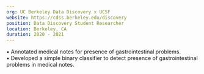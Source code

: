 ```yaml
---
org: UC Berkeley Data Discovery x UCSF
website: https://cdss.berkeley.edu/discovery
position: Data Discovery Student Researcher
location: Berkeley, CA
duration: 2020 - 2021
---
```

  &bull; Annotated medical notes for presence of gastrointestinal problems.  
  &bull; Developed a simple binary classifier to detect presence of gastrointestinal problems in medical notes.  
